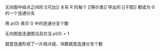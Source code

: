 ---
---

无向图中结点之间的 [[可达]] 关系 R 的每个 [[等价类]] 导出的 [[子图]] 都成为 G 的一个连通分支

用 $p(G)$ 表示 G 中的连通分支个数

无向图是连通图当且仅当 $p(G)=1$

就是连通形成了一片结点组，块数就是连通分支个数
